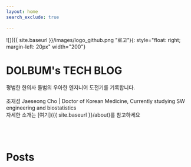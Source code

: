 ```yaml
---
layout: home
search_exclude: true

---
```


![]({{ site.baseurl }}/images/logo_github.png "로고"){: style="float: right; margin-left: 20px" width="200"}

# DOLBUM's TECH BLOG

평범한 한의사 돌범의 우아한 엔지니어 도전기를 기록합니다.<br/>
<br/>
조재성 Jaeseong Cho | Doctor of Korean Medicine, Currently studying SW engineering and biostatistics <br/>
자세한 소개는 [여기]({{ site.baseurl }}/about)를 참고하세요

<br/>
<br/>

# Posts
